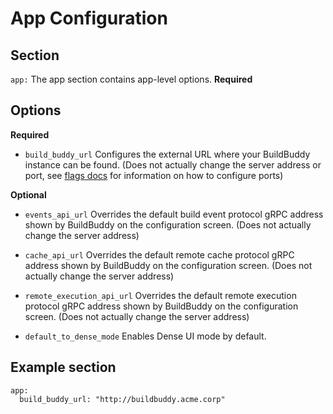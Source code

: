 <!--
{
  "name": "App",
  "category": "5eed3e2ace045b343fc0a328",
  "priority": 800
}
-->
# App Configuration


## Section

```app:``` The app section contains app-level options. **Required**

## Options

**Required**

* ```build_buddy_url```  Configures the external URL where your BuildBuddy instance can be found. (Does not actually change the server address or port, see [flags docs](flags.md) for information on how to configure ports)

**Optional**

* ```events_api_url```  Overrides the default build event protocol gRPC address shown by BuildBuddy on the configuration screen. (Does not actually change the server address)

* ```cache_api_url``` Overrides the default remote cache protocol gRPC address shown by BuildBuddy on the configuration screen. (Does not actually change the server address)

* ```remote_execution_api_url``` Overrides the default remote execution protocol gRPC address shown by BuildBuddy on the configuration screen. (Does not actually change the server address)

* ```default_to_dense_mode``` Enables Dense UI mode by default.

## Example section

```
app:
  build_buddy_url: "http://buildbuddy.acme.corp"
```

